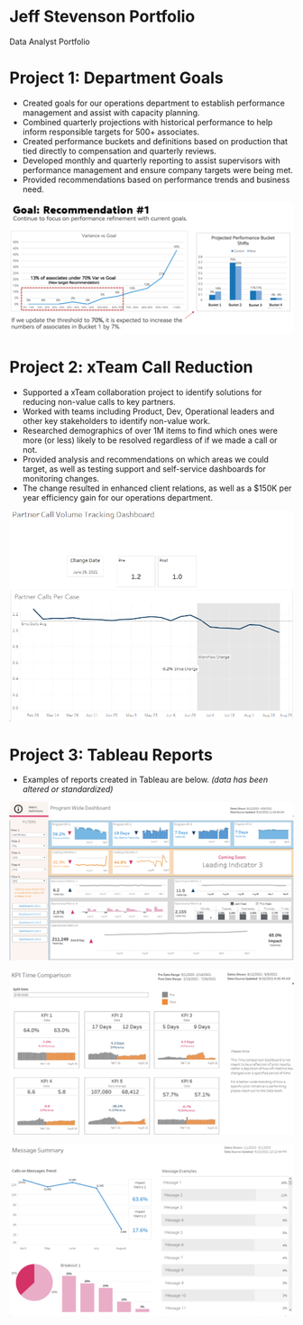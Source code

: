 # Jeff Stevenson Portfolio
Data Analyst Portfolio
<br/>

# Project 1: Department Goals
* Created goals for our operations department to establish performance management and assist with capacity planning.
* Combined quarterly projections with historical performance to help inform responsible targets for 500+ associates.
* Created performance buckets and definitions based on production that tied directly to compensation and quarterly reviews.
* Developed monthly and quarterly reporting to assist supervisors with performance management and ensure company targets were being met.
* Provided recommendations based on performance trends and business need.  

![](images/goal%20rec%202.png)
<br/>

# Project 2: xTeam Call Reduction
* Supported a xTeam collaboration project to identify solutions for reducing non-value calls to key partners.
* Worked with teams including Product, Dev, Operational leaders and other key stakeholders to identify non-value work.
* Researched demographics of over 1M items to find which ones were more (or less) likely to be resolved regardless of if we made a call or not.
* Provided analysis and recommendations on which areas we could target, as well as testing support and self-service dashboards for monitoring changes.
* The change resulted in enhanced client relations, as well as a $150K per year efficiency gain for our operations department.

![](images/Call%20tracking.png)
<br/>

# Project 3: Tableau Reports
* Examples of reports created in Tableau are below. 
*(data has been altered or standardized)*

![](images/Program%20Wide.png)
<br/>

![](images/Time%20comparison.png)
<br/>

![](images/Message%20Summary.png)
